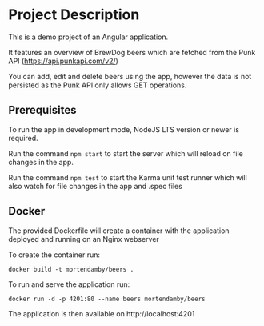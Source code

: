 # Project Description
This is a demo project of an Angular application.

It features an overview of BrewDog beers which are fetched from the Punk API (https://api.punkapi.com/v2/)

You can add, edit and delete beers using the app, however the data is not persisted as the Punk API only allows GET operations.

## Prerequisites

To run the app in development mode, NodeJS LTS version or newer is required.

Run the command `npm start` to start the server which will reload on file changes in the app.

Run the command `npm test` to start the Karma unit test runner which will also watch for file changes in the app and .spec files
## Docker
The provided Dockerfile will create a container with the application deployed and running on an Nginx webserver

To create the container run:

`docker build -t mortendamby/beers .`

To run and serve the application run:

`docker run -d -p 4201:80 --name beers mortendamby/beers`

The application is then available on http://localhost:4201
